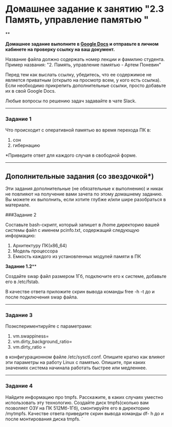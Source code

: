 # Домашнее задание к занятию "2.3 Память, управление памятью "

**

**Домашнее задание выполните в [Google Docs](https://docs.google.com/) и отправьте в личном кабинете на проверку ссылку на ваш документ.** 

Название файла должно содержать номер лекции и фамилию студента. Пример названия: "2. Память, управление памятью - Артем Поневин"

Перед тем как выслать ссылку, убедитесь, что ее содержимое не является приватным (открыто на просмотр всем, у кого есть ссылка). Если необходимо прикрепить дополнительные ссылки, просто добавьте их в свой Google Docs.

Любые вопросы по решению задач задавайте в чате Slack.

---

### Задание 1

Что происходит с оперативной памятью во время перехода ПК в:
1) сон
2) гибернацию

*Приведите ответ для каждого случая в свободной форме.

---

## Дополнительные задания (со звездочкой*)
Эти задания дополнительные (не обязательные к выполнению) и никак не повлияют на получение вами зачета по этому домашнему заданию. Вы можете их выполнить, если хотите глубже и/или шире разобраться в материале.

###Задание 2

Составьте bash-скрипт, который запишет в /home директорию вашей системы файл с именем pcinfo.txt, содержащий следующую информацию:

1) Архитектуру ПК(x86_64)
2) Модель процессора
3) Емкость каждого из установленных модулей памяти в ПК

**Задание 1.2****

Создайте swap файл размером 1Гб, подключите его к системе, добавьте его в /etc/fstab.

В качестве ответа приложите скрин вывода команды free -h -t до и после подключения swap файла.

---

### Задание 3

Поэкспериментируйте с параметрами:

1) vm.swappiness=
2) vm.dirty_background_ratio=
3) vm.dirty_ratio = 

в конфигурационном файле /etc/sysctl.conf. 
Опишите кратко как влияют эти параметры на работу Linux  с памятью. Опишите, при каких значениях система начинала работать быстрее или медленнее.

---

### Задание 4

Найдите информацию про tmpfs. Расскажите, в каких случаях уместно использовать эту технологию. 
Создайте диск tmpfs(сколько вам позволяет ОЗУ на ПК 512Мб-1Гб), смонтируйте его в директорию /mytmpfs.
Качестве ответа приведите скрин вывода команды df- h до и после монтирования диска tmpfs.
    `
